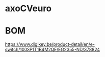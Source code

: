 # axoCVeuro



# BOM
https://www.digikey.be/product-detail/en/e-switch/100SP1T1B4M2QE/EG2355-ND/378824

